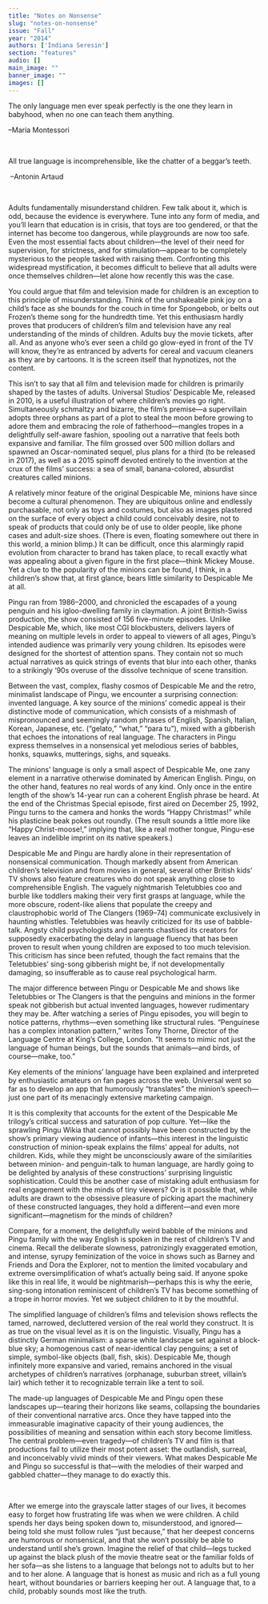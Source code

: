 ```yaml
---
title: "Notes on Nonsense"
slug: "notes-on-nonsense"
issue: "Fall"
year: "2014"
authors: ['Indiana Seresin']
section: "features"
audio: []
main_image: ""
banner_image: ""
images: []
---
```

The only language men ever speak perfectly is the one they learn in babyhood, when no one can teach them anything.

–Maria Montessori

 

All true language is incomprehensible, like the chatter of a beggar’s teeth.

 –Antonin Artaud

 

Adults fundamentally misunderstand children. Few talk about it, which is odd, because the evidence is everywhere. Tune into any form of media, and you’ll learn that education is in crisis, that toys are too gendered, or that the internet has become too dangerous, while playgrounds are now too safe. Even the most essential facts about children—the level of their need for supervision, for strictness, and for stimulation—appear to be completely mysterious to the people tasked with raising them. Confronting this widespread mystification, it becomes difficult to believe that all adults were once themselves children—let alone how recently this was the case. 

You could argue that film and television made for children is an exception to this principle of misunderstanding. Think of the unshakeable pink joy on a child’s face as she bounds for the couch in time for Spongebob, or belts out Frozen’s theme song for the hundredth time. Yet this enthusiasm hardly proves that producers of children’s film and television have any real understanding of the minds of children. Adults buy the movie tickets, after all. And as anyone who’s ever seen a child go glow-eyed in front of the TV will know, they’re as entranced by adverts for cereal and vacuum cleaners as they are by cartoons. It is the screen itself that hypnotizes, not the content.  

This isn’t to say that all film and television made for children is primarily shaped by the tastes of adults. Universal Studios’ Despicable Me, released in 2010, is a useful illustration of where children’s movies go right. Simultaneously schmaltzy and bizarre, the film’s premise—a supervillain adopts three orphans as part of a plot to steal the moon before growing to adore them and embracing the role of fatherhood—mangles tropes in a delightfully self-aware fashion, spooling out a narrative that feels both expansive and familiar. The film grossed over 500 million dollars and spawned an Oscar-nominated sequel, plus plans for a third (to be released in 2017), as well as a 2015 spinoff devoted entirely to the invention at the crux of the films’ success: a sea of small, banana-colored, absurdist creatures called minions.   

A relatively minor feature of the original Despicable Me, minions have since become a cultural phenomenon. They are ubiquitous online and endlessly purchasable, not only as toys and costumes, but also as images plastered on the surface of every object a child could conceivably desire, not to speak of products that could only be of use to older people, like phone cases and adult-size shoes. (There is even, floating somewhere out there in this world, a minion blimp.) It can be difficult, once this alarmingly rapid evolution from character to brand has taken place, to recall exactly what was appealing about a given figure in the first place—think Mickey Mouse. Yet a clue to the popularity of the minions can be found, I think, in a children’s show that, at first glance, bears little similarity to Despicable Me at all. 

Pingu ran from 1986–2000, and chronicled the escapades of a young penguin and his igloo-dwelling family in claymation. A joint British-Swiss production, the show consisted of 156 five-minute episodes. Unlike Despicable Me, which, like most CGI blockbusters, delivers layers of meaning on multiple levels in order to appeal to viewers of all ages, Pingu’s intended audience was primarily very young children. Its episodes were designed for the shortest of attention spans. They contain not so much actual narratives as quick strings of events that blur into each other, thanks to a strikingly ‘90s overuse of the dissolve technique of scene transition. 

Between the vast, complex, flashy cosmos of Despicable Me and the retro, minimalist landscape of Pingu, we encounter a surprising connection: invented language. A key source of the minions’ comedic appeal is their distinctive mode of communication, which consists of a mishmash of mispronounced and seemingly random phrases of English, Spanish, Italian, Korean, Japanese, etc. (“gelato,” “what,” “para tu”), mixed with a gibberish that echoes the intonations of real language. The characters in Pingu express themselves in a nonsensical yet melodious series of babbles, honks, squawks, mutterings, sighs, and squeaks. 

The minions’ language is only a small aspect of Despicable Me, one zany element in a narrative otherwise dominated by American English. Pingu, on the other hand, features no real words of any kind. Only once in the entire length of the show’s 14-year run can a coherent English phrase be heard. At the end of the Christmas Special episode, first aired on December 25, 1992, Pingu turns to the camera and honks the words “Happy Christmas!” while his plasticine beak pokes out roundly. (The result sounds a little more like “Happy Christ-moose!,” implying that, like a real mother tongue, Pingu-ese leaves an indelible imprint on its native speakers.)

Despicable Me and Pingu are hardly alone in their representation of nonsensical communication. Though markedly absent from American children’s television and from movies in general, several other British kids’ TV shows also feature creatures who do not speak anything close to comprehensible English. The vaguely nightmarish Teletubbies coo and burble like toddlers making their very first grasps at language, while the more obscure, rodent-like aliens that populate the creepy and claustrophobic world of The Clangers (1969–74) communicate exclusively in haunting whistles. Teletubbies was heavily criticized for its use of babble-talk. Angsty child psychologists and parents chastised its creators for supposedly exacerbating the delay in language fluency that has been proven to result when young children are exposed to too much television. This criticism has since been refuted, though the fact remains that the Teletubbies’ sing-song gibberish might be, if not developmentally damaging, so insufferable as to cause real psychological harm. 

The major difference between Pingu or Despicable Me and shows like Teletubbies or The Clangers is that the penguins and minions in the former speak not gibberish but actual invented languages, however rudimentary they may be. After watching a series of Pingu episodes, you will begin to notice patterns, rhythms—even something like structural rules. “Penguinese has a complex intonation pattern,” writes Tony Thorne, Director of the Language Centre at King’s College, London. “It seems to mimic not just the language of human beings, but the sounds that animals—and birds, of course—make, too.” 

Key elements of the minions’ language have been explained and interpreted by enthusiastic amateurs on fan pages across the web. Universal went so far as to develop an app that humorously “translates” the minion’s speech—just one part of its menacingly extensive marketing campaign. 

It is this complexity that accounts for the extent of the Despicable Me trilogy’s critical success and saturation of pop culture. Yet—like the sprawling Pingu Wikia that cannot possibly have been constructed by the show’s primary viewing audience of infants—this interest in the linguistic construction of minion-speak explains the films’ appeal for adults, not children. Kids, while they might be unconsciously aware of the similarities between minion- and penguin-talk to human language, are hardly going to be delighted by analysis of these constructions’ surprising linguistic sophistication. Could this be another case of mistaking adult enthusiasm for real engagement with the minds of tiny viewers? Or is it possible that, while adults are drawn to the obsessive pleasure of picking apart the machinery of these constructed languages, they hold a different—and even more significant—magnetism for the minds of children?    

Compare, for a moment, the delightfully weird babble of the minions and Pingu family with the way English is spoken in the rest of children’s TV and cinema. Recall the deliberate slowness, patronizingly exaggerated emotion, and intense, syrupy feminization of the voice in shows such as Barney and Friends and Dora the Explorer, not to mention the limited vocabulary and extreme oversimplification of what’s actually being said. If anyone spoke like this in real life, it would be nightmarish—perhaps this is why the eerie, sing-song intonation reminiscent of children’s TV has become something of a trope in horror movies. Yet we subject children to it by the mouthful. 

The simplified language of children’s films and television shows reflects the tamed, narrowed, decluttered version of the real world they construct. It is as true on the visual level as it is on the linguistic. Visually, Pingu has a distinctly German minimalism: a sparse white landscape set against a block-blue sky; a homogenous cast of near-identical clay penguins; a set of simple, symbol-like objects (ball, fish, skis). Despicable Me, though infinitely more expansive and varied, remains anchored in the visual archetypes of children’s narratives (orphanage, suburban street, villain’s lair) which tether it to recognizable terrain like a tent to soil.  

The made-up languages of Despicable Me and Pingu open these landscapes up—tearing their horizons like seams, collapsing the boundaries of their conventional narrative arcs. Once they have tapped into the immeasurable imaginative capacity of their young audiences, the possibilities of meaning and sensation within each story become limitless. The central problem—even tragedy—of children’s TV and film is that productions fail to utilize their most potent asset: the outlandish, surreal, and inconceivably vivid minds of their viewers. What makes Despicable Me and Pingu so successful is that—with the melodies of their warped and gabbled chatter—they manage to do exactly this.    

 

After we emerge into the grayscale latter stages of our lives, it becomes easy to forget how frustrating life was when we were children. A child spends her days being spoken down to, misunderstood, and ignored—being told she must follow rules “just because,” that her deepest concerns are humorous or nonsensical, and that she won’t possibly be able to understand until she’s grown. Imagine the relief of that child—legs tucked up against the black plush of the movie theatre seat or the familiar folds of her sofa—as she listens to a language that belongs not to adults but to her and to her alone. A language that is honest as music and rich as a full young heart, without boundaries or barriers keeping her out. A language that, to a child, probably sounds most like the truth.  

